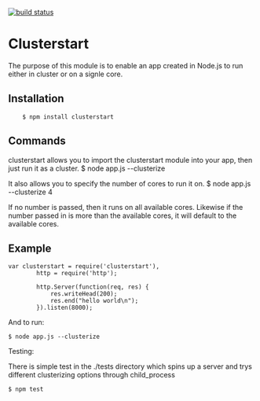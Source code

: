 [![build status](https://secure.travis-ci.org/chrispaterson/node-clusterstart.png)](http://travis-ci.org/chrispaterson/node-clusterstart)
# Clusterstart
The purpose of this module is to enable an app created in Node.js to run either in cluster or on a signle core.

## Installation
		$ npm install clusterstart

## Commands
clusterstart allows you to import the clusterstart module into your app, then just run it as a cluster.
    $ node app.js --clusterize

It also allows you to specify the number of cores to run it on.
    $ node app.js --clusterize 4

If no number is passed, then it runs on all available cores.  Likewise if the number passed in is more than the available cores, it will default to the available cores.

## Example
    var clusterstart = require('clusterstart'),
			http = require('http');

			http.Server(function(req, res) {
				res.writeHead(200);
				res.end("hello world\n");
			}).listen(8000);

And to run:

    $ node app.js --clusterize

Testing:

There is simple test in the ./tests directory which spins up a server and trys different clusterizing options through child_process

    $ npm test
